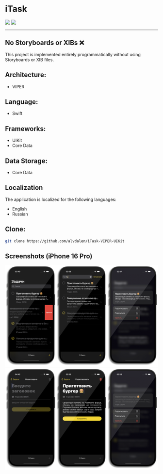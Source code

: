 # iTask
<img src="https://img.shields.io/badge/Swift-5.5+-orange?logo=swift&logoColor=orange&color=orange&labelColor=white" height="35" />
<img src="https://img.shields.io/badge/Platform-iOS%2016+-blue" height="35" />

---
## No Storyboards or XIBs ❌

This project is implemented entirely programmatically without using Storyboards or XIB files.

## Architecture:
- VIPER


## Language:
  - Swift 

## Frameworks:
  - UIKit
  - Core Data

## Data Storage:
  - Core Data

## Localization

The application is localized for the following languages:

- English 
- Russian 
  
## Clone:
   ```bash
   git clone https://github.com/alvdalen/iTask-VIPER-UIKit
   ```

## Screenshots (iPhone 16 Pro)
![App Cover](assets/screenshots/1.png)
![App Cover](assets/screenshots/2.png)
